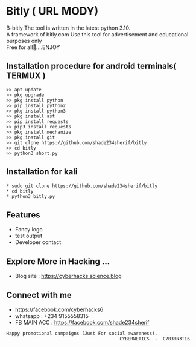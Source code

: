 # Bitly ( URL MODY)

B-bitly
The tool is written in the latest python 3.10.</br>
A framework of bitly.com
Use this tool for advertisement and educational purposes only </br>
Free for all🙂....ENJOY




## Installation procedure for android terminals( TERMUX )
```
>> apt update
>> pkg upgrade
>> pkg install python
>> pip install python2
>> pkg install python3 
>> pkg install ast
>> pip install requests
>> pip3 install requests
>> pkg install mechanize
>> pkg install git
>> git clone https://github.com/shade234sherif/bitly
>> cd bitly
>> python3 short.py

```
## Installation for kali
```
* sudo git clone https://github.com/shade234sherif/bitly
* cd bitly
* python3 bitly.py
```

## Features
* Fancy logo
* test output
* Developer contact



## Explore More in Hacking ...
* Blog site : https://cyberhacks.science.blog


## Connect with me

* https://facebook.com/cyberhacks6
* whatsapp : +234 9155558315
* FB MAIN ACC : https://facebook.com/shade234sherif

~~~
Happy promotional campaigns (Just For social awareness).
                                          CYBERNETICS  -  C7B3RN3TI6
~~~
